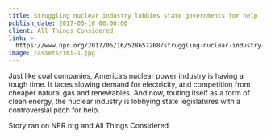 ```yaml
---
title: Struggling nuclear industry lobbies state governments for help
publish_date: 2017-05-16 00:00:00
client: All Things Considered
link: >-
  https://www.npr.org/2017/05/16/528657268/struggling-nuclear-industry-lobbies-state-governments-for-help
image: /assets/tmi-1.jpg
---
```


Just like coal companies, America’s nuclear power industry is having a tough time. It faces slowing demand for electricity, and competition from cheaper natural gas and renewables. And now, touting itself as a form of clean energy, the nuclear industry is lobbying state legislatures with a controversial pitch for help.

Story ran on NPR.org and All Things Considered